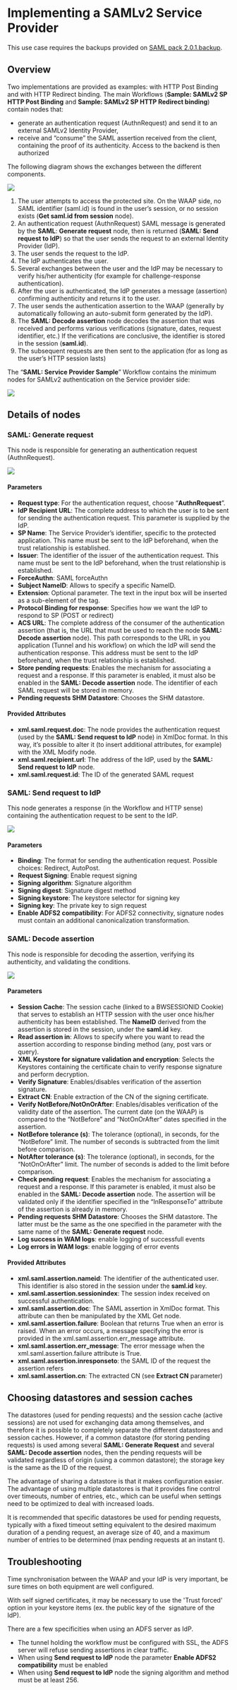# Implementing a SAMLv2 Service Provider

This use case requires the backups provided on [SAML pack 2.0.1.backup](./SAML-pack-2.0.1.backup).

## Overview

Two implementations are provided as examples: with HTTP Post Binding and with HTTP Redirect binding. The main Workflows (**Sample: SAMLv2 SP HTTP Post Binding** and **Sample: SAMLv2 SP HTTP Redirect binding**) contain nodes that:

*   generate an authentication request (AuthnRequest) and send it to an external SAMLv2 Identity Provider,
*   receive and “consume” the SAML assertion received from the client, containing the proof of its authenticity. Access to the backend is then authorized

The following diagram shows the exchanges between the different components.

![](./55270135.png)

1.  The user attempts to access the protected site. On the WAAP side, no SAML identifier (saml.id) is found in the user’s session, or no session exists (**Get saml.id from session** node).
2.  An authentication request (AuthnRequest) SAML message is generated by the **SAML**: **Generate request** node, then is returned (**SAML: Send request to IdP**) so that the user sends the request to an external Identity Provider (IdP).
3.  The user sends the request to the IdP.
4.  The IdP authenticates the user.
5.  Several exchanges between the user and the IdP may be necessary to verify his/her authenticity (for example for challenge-response authentication).
6.  After the user is authenticated, the IdP generates a message (assertion) confirming authenticity and returns it to the user.
7.  The user sends the authentication assertion to the WAAP (generally by automatically following an auto-submit form generated by the IdP).
8.  The **SAML: Decode assertion** node decodes the assertion that was received and performs various verifications (signature, dates, request identifier, etc.) If the verifications are conclusive, the identifier is stored in the session (**saml.id**).
9.  The subsequent requests are then sent to the application (for as long as the user’s HTTP session lasts)

The “**SAML: Service Provider Sample**” Workflow contains the minimum nodes for SAMLv2 authentication on the Service provider side:

![](./55270987.png)

## Details of nodes

### SAML: Generate request

This node is responsible for generating an authentication request (AuthnRequest).

![](./55270986.png)

#### Parameters

*   **Request type**: For the authentication request, choose “**AuthnRequest**”.
*   **IdP Recipient URL**: The complete address to which the user is to be sent for sending the authentication request. This parameter is supplied by the IdP.
*   **SP Name**: The Service Provider’s identifier, specific to the protected application. This name must be sent to the IdP beforehand, when the trust relationship is established.
*   **Issuer**: The identifier of the issuer of the authentication request. This name must be sent to the IdP beforehand, when the trust relationship is established.
*   **ForceAuthn**: SAML forceAuthn
*   **Subject NameID**: Allows to specify a specific NameID.
*   **Extension**: Optional parameter. The text in the input box will be inserted as a sub-element of the  tag.
*   **Protocol Binding for response**: Specifies how we want the IdP to respond to SP (POST or redirect)
*   **ACS URL**: The complete address of the consumer of the authentication assertion (that is, the URL that must be used to reach the node **SAML: Decode assertion** node). This path corresponds to the URL in you application (Tunnel and his workflow) on which the IdP will send the authentication response. This address must be sent to the IdP beforehand, when the trust relationship is established. 
*   **Store pending requests**: Enables the mechanism for associating a request and a response. If this parameter is enabled, it must also be enabled in the **SAML: Decode assertion** node. The identifier of each SAML request will be stored in memory.
*   **Pending requests SHM Datastore**: Chooses the SHM datastore.

#### Provided Attributes

*   **xml.saml.request.doc**: The node provides the authentication request (used by the **SAML: Send request to IdP** node) in XmlDoc format. In this way, it’s possible to alter it (to insert additional attributes, for example) with the XML Modify node.
*   **xml.saml.recipient.url**: The address of the IdP, used by the **SAML: Send request to IdP** node.
*   **xml.saml.request.id**: The ID of the generated SAML request

### SAML: Send request to IdP

This node generates a response (in the Workflow and HTTP sense) containing the authentication request to be sent to the IdP.

![](./55270133.png)

#### Parameters

*   **Binding**: The format for sending the authentication request. Possible choices: Redirect, AutoPost.
*   **Request Signing**: Enable request signing
*   **Signing algorithm**: Signature algorithm
*   **Signing digest**: Signature digest method
*   **Signing keystore**: The keystore selector for signing key
*   **Signing key**: The private key to sign request
*   **Enable ADFS2 compatibility**: For ADFS2 connectivity, signature nodes must contain an additional canonicalization transformation.

### SAML: Decode assertion

This node is responsible for decoding the assertion, verifying its authenticity, and validating the conditions.

![](./55270119.png)

#### Parameters

*   **Session Cache**: The session cache (linked to a BWSESSIONID Cookie) that serves to establish an HTTP session with the user once his/her authenticity has been established. The **NameID** derived from the assertion is stored in the session, under the **saml.id** key.
*   **Read assertion in**: Allows to specify where you want to read the assertion according to response binding method (any, post vars or query).
*   **XML Keystore for signature validation and encryption**: Selects the Keystores containing the certificate chain to verify response signature and perform decryption.
*   **Verify Signature**: Enables/disables verification of the assertion signature.
*   **Extract CN**: Enable extraction of the CN of the signing certificate.
*   **Verify NotBefore/NotOnOrAfter**: Enables/disables verification of the validity date of the assertion. The current date (on the WAAP) is compared to the “NotBefore” and “NotOnOrAfter” dates specified in the assertion.
*   **NotBefore tolerance (s)**: The tolerance (optional), in seconds, for the “NotBefore” limit. The number of seconds is subtracted from the limit before comparison.
*   **NotAfter tolerance (s)**: The tolerance (optional), in seconds, for the “NotOnOrAfter” limit. The number of seconds is added to the limit before comparison.
*   **Check pending request**: Enables the mechanism for associating a request and a response. If this parameter is enabled, it must also be enabled in the **SAML: Decode assertion** node. The assertion will be validated only if the identifier specified in the “InResponseTo” attribute of the assertion is already in memory.
*   **Pending requests SHM Datastore**: Chooses the SHM datastore. The latter must be the same as the one specified in the parameter with the same name of the **SAML: Generate request** node.
*   **Log success in WAM logs**: enable logging of successfull events
*   **Log errors in WAM logs**: enable logging of error events

#### Provided Attributes

*   **xml.saml.assertion.nameid**: The identifier of the authenticated user. This identifier is also stored in the session under the **saml.id** key.
*   **xml.saml.assertion.sessionindex**: The session index received on successful authentication.
*   **xml.saml.assertion.doc**: The SAML assertion in XmlDoc format. This attribute can then be manipulated by the XML Get node.
*   **xml.saml.assertion.failure**: Boolean that returns True when an error is raised. When an error occurs, a message specifying the error is provided in the xml.saml.assertion.err\_message attribute.
*   **xml.saml.assertion.err\_message**: The error message when the xml.saml.assertion.failure attribute is True.
*   **xml.saml.assertion.inresponseto**: the SAML ID of the request the assertion refers
*   **xml.saml.assertion.cn**: The extracted CN (see **Extract CN** parameter)

## Choosing datastores and session caches

The datastores (used for pending requests) and the session cache (active sessions) are not used for exchanging data among themselves, and therefore it is possible to completely separate the different datastores and session caches. However, if a common datastore (for storing pending requests) is used among several **SAML: Generate Request** and several **SAML: Decode assertion** nodes, then the pending requests will be validated regardless of origin (using a common datastore); the storage key is the same as the ID of the request.

The advantage of sharing a datastore is that it makes configuration easier. The advantage of using multiple datastores is that it provides fine control over timeouts, number of entries, etc., which can be useful when settings need to be optimized to deal with increased loads.

It is recommended that specific datastores be used for pending requests, typically with a fixed timeout setting equivalent to the desired maximum duration of a pending request, an average size of 40, and a maximum number of entries to be determined (max pending requests at an instant t).

## Troubleshooting

Time synchronisation between the WAAP and your IdP is very important, be sure times on both equipment are well configured.

With self signed certificates, it may be necessary to use the 'Trust forced' option in your keystore items (ex. the public key of the  signature of the IdP).

There are a few specificities when using an ADFS server as IdP.

*   The tunnel holding the workflow must be configured with SSL, the ADFS server will refuse sending assertions in clear traffic.
*   When using ****Send request to IdP**** node the parameter **Enable ADFS2 compatibility** must be enabled
*   When using ****Send request to IdP**** node the signing algorithm and method must be at least 256.
